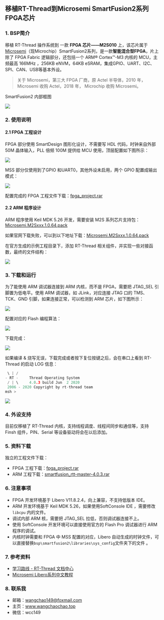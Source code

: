 ## 移植RT-Thread到Microsemi SmartFusion2系列FPGA芯片

### 1. BSP简介

移植 RT-Thread 操作系统到 一款 **FPGA 芯片——M2S010** 上，该芯片属于 [Microsemi](https://www.microsemi.com/)（现Microchip）SmartFusion2系列，是一款**智能混合型FPGA**，片上除了 FPGA Fabric 逻辑部分，还包括一个 ARM® Cortex™-M3 内核的 MCU，主频最高 166MHz ，256KB eNVM，64KB eSRAM，集成GPIO、UART、I2C、SPI、CAN、USB等基本外设。

> 关于 Microsemi，第三大 FPGA 厂商，原 Actel 半导体，2010 年，Microsemi 收购 Actel，2018 年， Microchip 收购 Microsemi。

SmartFusion2 内部框图

![](https://wcc-blog.oss-cn-beijing.aliyuncs.com/Libero/RT-Thread/Microsemi_Smartfusion2_BD.jpg)

### 2. 使用说明

#### 2.1 FPGA 工程设计 

FPGA 部分使用 SmartDesign 图形化设计，不需要写 HDL 代码，时钟来自外部 50M 晶体输入，PLL 倍频 100M 提供给 MCU 使用，顶层配置如下图所示：

![](https://wcc-blog.oss-cn-beijing.aliyuncs.com/Libero/RT-Thread/2020-06-02_114736.jpg)

MSS 部分仅使用到了GPIO 和UART0，其他外设未启用，两个 GPIO 配置成输出模式：

![](https://wcc-blog.oss-cn-beijing.aliyuncs.com/Libero/RT-Thread/2020-06-02_114816.jpg)

配置完成的 FPGA 工程文件下载：[fpga_project.rar](https://wcc-blog.oss-cn-beijing.aliyuncs.com/Libero/RT-Thread/fpga_project.rar)

#### 2.2 ARM 程序设计

ARM 程序使用 Keil MDK 5.26 开发，需要安装 M2S 系列芯片支持包：[Microsemi.M2Sxxx.1.0.64.pack](http://www.actel-ip.com/repositories/CMSIS-Pack/Microsemi.M2Sxxx.1.0.64.pack)

如果官网下载失败，可以到以下地址下载：[Microsemi.M2Sxxx.1.0.64.pack](https://wcc-blog.oss-cn-beijing.aliyuncs.com/Libero/RT-Thread/Microsemi.M2Sxxx.1.0.64.pack)

在官方生成的示例工程目录下，添加 RT-Thread 相关组件，并实现一些对接函数，最终的文件结构：

![](https://wcc-blog.oss-cn-beijing.aliyuncs.com/Libero/RT-Thread/2020-06-04_213532.png)

### 3. 下载和运行

为了能使用 ARM 调试器连接到 ARM 内核，而不是 FPGA，需要把 JTAG_SEL 引脚置为低电平。使用 ARM 调试器，如 JLink，对应连接 JTAG 口的 TMS、TCK、GND 引脚，如果连接正常，可以检测到 ARM 芯片，如下图所示：

![](https://wcc-blog.oss-cn-beijing.aliyuncs.com/Libero/RT-Thread/2020-06-02_115130.jpg)

配置对应的 Flash 编程算法：

![](https://wcc-blog.oss-cn-beijing.aliyuncs.com/Libero/RT-Thread/2020-06-02_115115.jpg)

下载完成：

![](https://wcc-blog.oss-cn-beijing.aliyuncs.com/Libero/RT-Thread/2020-06-02_115216.jpg)

如果编译 & 烧写无误，下载完成或者按下复位按键之后，会在串口上看到 RT-Thread 的启动 LOG 信息：


```c
 \ | /
- RT -     Thread Operating System
 / | \     4.0.3 build Jun  2 2020
 2006 - 2020 Copyright by rt-thread team
msh >
```

![](https://wcc-blog.oss-cn-beijing.aliyuncs.com/Libero/RT-Thread/2020-06-02_115305.jpg)

### 4. 外设支持

目前仅移植了 RT-Thread 内核，支持线程调度、线程间同步和通信等，支持 Finsh 组件，PIN、Serial 等设备驱动将会在以后添加。

### 5. 资料下载

独立的工程文件下载：

- FPGA 工程下载：[fpga_project.rar](https://wcc-blog.oss-cn-beijing.aliyuncs.com/Libero/RT-Thread/fpga_project.rar)
- ARM 工程下载：[smartfusion_rtt-master-4.0.3.rar](https://wcc-blog.oss-cn-beijing.aliyuncs.com/Libero/RT-Thread/smartfusion_rtt-master-4.0.3.rar)

### 6. 注意事项

- FPGA 开发环境基于 Libero V11.8.2.4，向上兼容，不支持低版本 IDE。
- ARM 开发环境基于 Keil MDK 5.26，如果使用SoftConsole IDE ，需要修改 `libcpu` 内的文件。
- 调试内部 ARM 核，需要把 JTAG_SEL 拉低，否则调试器连接不上。 
- 使用 SoftConsole 开发环境可以直接使用官方的 Flash Pro 调试器进行 ARM 程序的调试。
- 内核时钟需要和 FPGA 中 MSS 配置的对应，Libero 自动生成的时钟文件，可以直接替换`bsp\smartfusion2\libraries\sys_config`文件夹下的文件 。

### 7. 参考资料

- [学习路线 - RT-Thread 文档中心](https://www.rt-thread.org/document/site/)
- [Microsemi Libero系列中文教程](https://blog.csdn.net/whik1194/article/details/102901710)

### 8. 联系我

- 邮箱：wangchao149@foxmail.com
- 主页：www.wangchaochao.top
- 微信：wcc149
